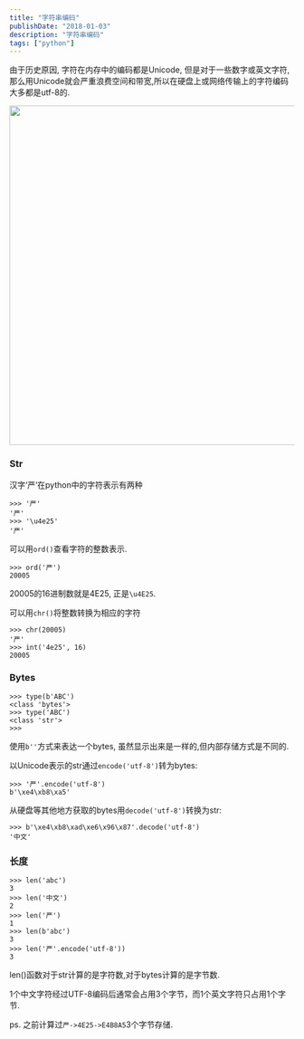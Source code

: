 ```yaml
---
title: "字符串编码"
publishDate: "2018-01-03"
description: "字符串编码"
tags: ["python"]
---
```


由于历史原因, 字符在内存中的编码都是Unicode, 但是对于一些数字或英文字符, 那么用Unicode就会严重浪费空间和带宽,所以在硬盘上或网络传输上的字符编码大多都是utf-8的.

<img src="https://raw.githubusercontent.com/FaiChou/faichou.github.io/master/img/qiniu/markdown/1514970056406.png" width="600"/>

### Str

汉字‘严’在python中的字符表示有两种

```
>>> '严'
'严'
>>> '\u4e25'
'严'
```

可以用`ord()`查看字符的整数表示.

```
>>> ord('严')
20005
```

20005的16进制数就是4E25, 正是`\u4E25`.

可以用`chr()`将整数转换为相应的字符

```
>>> chr(20005)
'严'
>>> int('4e25', 16)
20005
```

### Bytes

```
>>> type(b'ABC')
<class 'bytes'>
>>> type('ABC')
<class 'str'>
>>>
```

使用`b''`方式来表达一个bytes, 虽然显示出来是一样的,但内部存储方式是不同的.

以Unicode表示的str通过`encode('utf-8')`转为bytes:

```
>>> '严'.encode('utf-8')
b'\xe4\xb8\xa5'
```

从硬盘等其他地方获取的bytes用`decode('utf-8')`转换为str:

```
>>> b'\xe4\xb8\xad\xe6\x96\x87'.decode('utf-8')
'中文'
```

### 长度

```
>>> len('abc')
3
>>> len('中文')
2
>>> len('严')
1
>>> len(b'abc')
3
>>> len('严'.encode('utf-8'))
3
```
len()函数对于str计算的是字符数,对于bytes计算的是字节数.

1个中文字符经过UTF-8编码后通常会占用3个字节，而1个英文字符只占用1个字节.

ps. 之前计算过`严->4E25->E4B8A5`3个字节存储.


